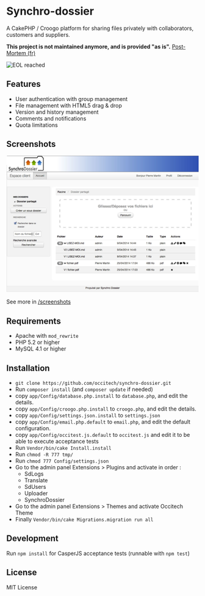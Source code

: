 # Synchro-dossier

A CakePHP / Croogo platform for sharing files privately with collaborators, customers and suppliers.

**This project is not maintained anymore, and is provided "as is".** [Post-Mortem (fr)](http://www.occitech.fr/blog/fermeture-de-synchrodossier-lanalyse)

![EOL reached](https://img.shields.io/badge/maintained-no-red.svg)

## Features

* User authentication with group management
* File management with HTML5 drag & drop
* Version and history management
* Comments and notifications
* Quota limitations

## Screenshots

![File versions](screenshots/versions.jpg)

See more in [/screenshots](/screenshots)

## Requirements
  * Apache with `mod_rewrite`
  * PHP 5.2 or higher
  * MySQL 4.1 or higher

## Installation

* `git clone https://github.com/occitech/synchro-dossier.git`
* Run `composer install` (and `composer update` if needed)
* copy `app/Config/database.php.install` to `database.php`, and edit the details.
* copy `app/Config/croogo.php.install` to `croogo.php`, and edit the details.
* copy `app/Config/settings.json.install` to `settings.json`
* copy `app/Config/email.php.default` to `email.php`, and edit the default configuration.
* copy `app/Config/occitest.js.default` to `occitest.js` and edit it to be able to execute acceptance tests
* Run `Vendor/bin/cake Install.install`
* Run `chmod -R 777 tmp/`
* Run `chmod 777 Config/settings.json`
* Go to the admin panel Extensions > Plugins and activate in order :
    * SdLogs
    * Translate
    * SdUsers
    * Uploader
    * SynchroDossier
* Go to the admin panel Extensions > Themes and activate Occitech Theme
* Finally `Vendor/bin/cake Migrations.migration run all`

## Development

Run `npm install` for CasperJS acceptance tests (runnable with `npm test`)

## License

MIT License
